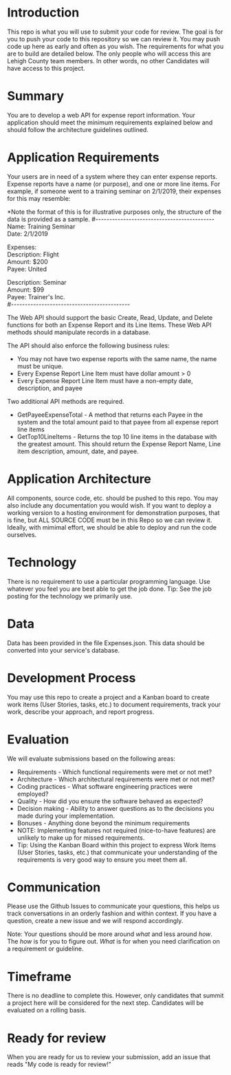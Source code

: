 # Introduction 
This repo is what you will use to submit your code for review. 
The goal is for you to push your code to this repository so we can review it. 
You may push code up here as early and often as you wish. The requirements for what you are to build are detailed below.
The only people who will access this are Lehigh County team members. In other words, no other Candidates will have access to this project. 

# Summary
You are to develop a web API for expense report information. Your application should meet the minimum requirements explained below and should follow the architecture guidelines outlined.

# Application Requirements
Your users are in need of a system where they can enter expense reports. Expense reports have a name (or purpose), and one or more line items. 
For example, if someone went to a training seminar on 2/1/2019, their expenses for this may resemble: 

*Note the format of this is for illustrative purposes only, the structure of the data is provided as a sample. 
#------------------------------------------- <br/>
Name: Training Seminar <br/>
Date: 2/1/2019<br/>

Expenses: <br/>
Description: Flight <br/>
Amount: $200 <br/>
Payee: United <br/>

Description: Seminar <br/>
Amount: $99 <br/>
Payee: Trainer's Inc. <br/>
#-------------------------------------------

The Web API should support the basic Create, Read, Update, and Delete functions for both an Expense Report and its Line Items. These Web API methods should manipulate records in a database. 

The API should also enforce the following business rules: 

- You may not have two expense reports with the same name, the name must be unique. 
- Every Expense Report Line Item must have dollar amount > 0
- Every Expense Report Line Item must have a non-empty date, description, and payee

Two additional API methods are required. 
- GetPayeeExpenseTotal - A method that returns each Payee in the system and the total amount paid to that payee from all expense report line items
- GetTop10LineItems - Returns the top 10 line items in the database with the greatest amount. This should return the Expense Report Name, Line item description, amount, date, and payee.  

# Application Architecture 
All components, source code, etc. should be pushed to this repo. You may also include any documentation you would wish. 
If you want to deploy a working version to a hosting environment for demonstration purposes, that is fine, but ALL SOURCE CODE must be in this Repo so we can review it.
Ideally, with mimimal effort, we should be able to deploy and run the code ourselves. 

# Technology
There is no requirement to use a particular programming language. Use whatever you feel you are best able to get the job done. 
Tip: See the job posting for the technology we primarily use. 

# Data
Data has been provided in the file Expenses.json. This data should be converted into your service's database.

# Development Process 
You may use this repo to create a project and a Kanban board to create work items (User Stories, tasks, etc.) to document requirements, track your work, describe your approach, and report progress. 

# Evaluation
We will evaluate submissions based on the following areas:
- Requirements - Which functional requirements were met or not met? 
- Architecture - Which architectural requirements were met or not met? 
- Coding practices - What software engineering practices were employed? 
- Quality - How did you ensure the software behaved as expected? 
- Decision making - Ability to answer questions as to the decisions you made during your implementation. 
- Bonuses - Anything done beyond the minimum requirements
- NOTE: Implementing features not required (nice-to-have features) are unlikely to make up for missed requirements. 
- Tip: Using the Kanban Board within this project to express Work Items (User Stories, tasks, etc.) that communicate your understanding of the requirements is very good way to ensure you meet them all. 

# Communication
Please use the Github Issues to communicate your questions, this helps us track conversations in an orderly fashion and within context. If you have a question, create a new issue and we will respond accordingly. 

Note: Your questions should be more around *what* and less around *how*. The *how* is for you to figure out. *What* is for when you need clarification on a requirement or guideline.

# Timeframe
There is no deadline to complete this. 
However, only candidates that summit a project here will be considered for the next step. Candidates will be evaluated on a rolling basis. 

# Ready for review
When you are ready for us to review your submission, add an issue that reads "My code is ready for review!" 

